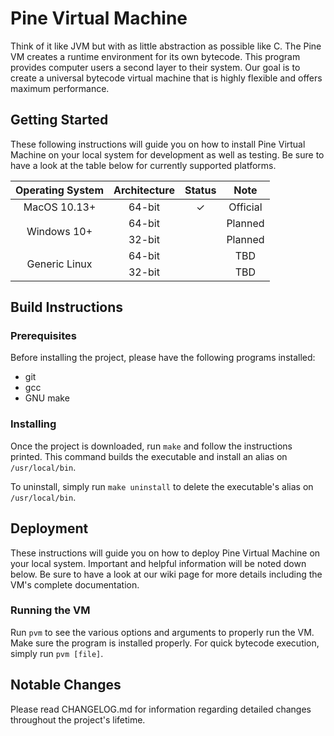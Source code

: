 # Pine Virtual Machine

Think of it like JVM but with as little abstraction as possible like C. The Pine VM creates a runtime environment for its own bytecode. This program provides computer users a second layer to their system. Our goal is to create a universal bytecode virtual machine that is highly flexible and offers maximum performance.

## Getting Started

These following instructions will guide you on how to install Pine Virtual Machine on your local system for development as well as testing. Be sure to have a look at the table below for currently supported platforms.

<table>
    <thead>
        <tr>
            <th>Operating System</th>
            <th>Architecture</th>
            <th>Status</th>
            <th>Note</th>
        </tr>
    </thread>
    <tbody>
        <tr>
            <td align="center">MacOS 10.13+</td>
            <td align="center">64-bit</td>
            <td align="center">&#10003;</td>
            <td align="center">Official</td>
        </tr>
        <tr>
            <td rowspan=2 align="center">Windows 10+</td>
            <td align="center">64-bit</td>
            <td></td>
            <td align="center">Planned</td>
        </tr>
        <tr>
            <td align="center">32-bit</td>
            <td></td>
            <td align="center">Planned</td>
        </tr>
        <tr>
            <td rowspan=2 align="center">Generic Linux</td>
            <td align="center">64-bit</td>
            <td></td>
            <td align="center">TBD</td>
        </tr>
        <tr>
            <td align="center">32-bit</td>
            <td></td>
            <td align="center">TBD</td>
        </tr>
    </tbody>
</table>

## Build Instructions

### Prerequisites

Before installing the project, please have the following programs installed:
* git
* gcc
* GNU make

### Installing

Once the project is downloaded, run `make` and follow the instructions printed. This command builds the executable and install an alias on `/usr/local/bin`.

To uninstall, simply run `make uninstall` to delete the executable's alias on `/usr/local/bin`.

## Deployment

These instructions will guide you on how to deploy Pine Virtual Machine on your local system. Important and helpful information will be noted down below. Be sure to have a look at our wiki page for more details including the VM's complete documentation.

### Running the VM

Run `pvm` to see the various options and arguments to properly run the VM. Make sure the program is installed properly. For quick bytecode execution, simply run `pvm [file]`.

## Notable Changes

Please read CHANGELOG.md for information regarding detailed changes throughout the project's lifetime.
